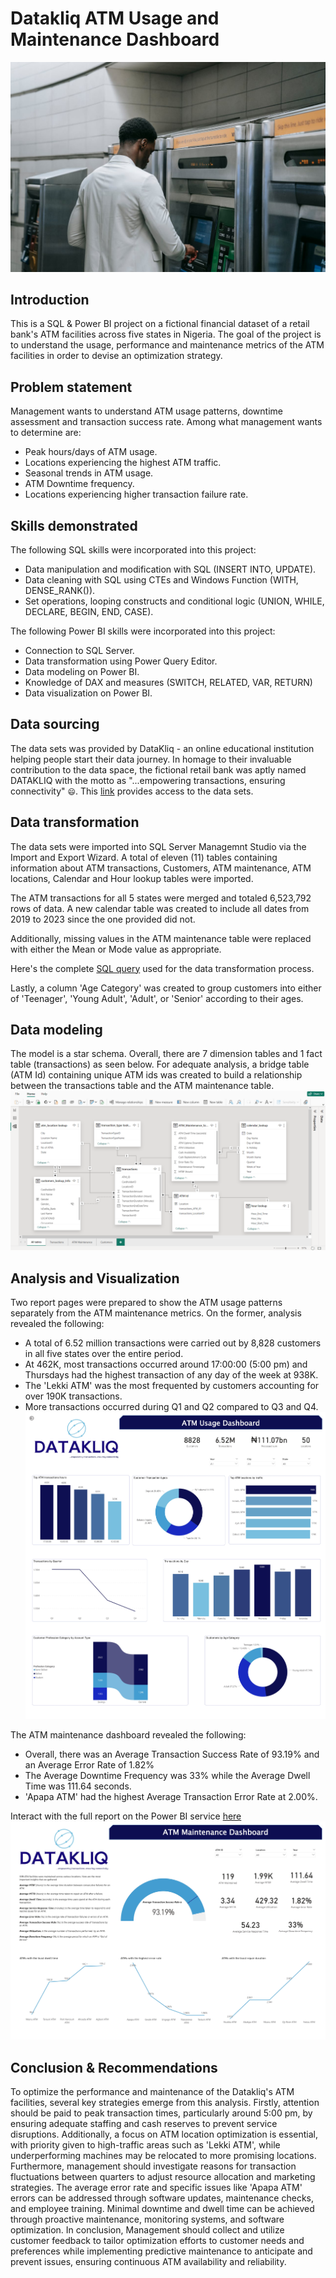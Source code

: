 # Datakliq ATM Usage and Maintenance Dashboard
![](intro.jpg)
## Introduction
This is a SQL & Power BI project on a fictional financial dataset of a retail bank's ATM facilities across five states in Nigeria. The goal of the project is to understand the usage, performance and maintenance metrics of the ATM facilities in order to devise an optimization strategy.
## Problem statement
Management wants to understand ATM usage patterns, downtime assessment and transaction success rate. Among what management wants to determine are:
- Peak hours/days of ATM usage.
- Locations experiencing the highest ATM traffic.
- Seasonal trends in ATM usage.
- ATM Downtime frequency.
- Locations experiencing higher transaction failure rate.
## Skills demonstrated
The following SQL skills were incorporated into this project:
- Data manipulation and modification with SQL (INSERT INTO, UPDATE).
- Data cleaning with SQL using CTEs and Windows Function (WITH, DENSE_RANK()).
- Set operations, looping constructs and conditional logic (UNION, WHILE, DECLARE, BEGIN, END, CASE).

The following Power BI skills were incorporated into this project:
- Connection to SQL Server.
- Data transformation using Power Query Editor.
- Data modeling on Power BI.
- Knowledge of DAX and measures (SWITCH, RELATED, VAR, RETURN)
- Data visualization on Power BI.
## Data sourcing
The data sets was provided by DataKliq - an online educational institution helping people start their data journey. In homage to their invaluable contribution to the data space, the fictional retail bank was aptly named DATAKLIQ with the motto as "...empowering transactions, ensuring connectivity" `😄`. This [link](https://1drv.ms/u/s!AqSRjMFOmr0yk2QO22MdQJTigu1j?e=UAhalP) provides access to the data sets.
## Data transformation
The data sets were imported into SQL Server Managemnt Studio via the Import and Export Wizard.  A total of eleven (11) tables containing information about ATM transactions, Customers, ATM maintenance, ATM locations, Calendar and Hour lookup tables were imported.

The ATM transactions for all 5 states were merged and totaled 6,523,792 rows of data. A new calendar table was created to include all dates from 2019 to 2023 since the one provided did not.

Additionally, missing values in the ATM maintenance table were replaced with either the Mean or Mode value as appropriate.

Here's the complete [SQL query](https://github.com/emmywritescode/SQL-Queries/blob/main/DATAKLIQ%20ATM%20Performance%20Optimization.sql) used for the data transformation process.

Lastly, a column 'Age Category' was created to group customers into either of 'Teenager', 'Young Adult', 'Adult', or  'Senior' according to their ages.
## Data modeling
The model is a star schema. Overall, there are 7 dimension tables and 1 fact table (transactions) as seen below. For adequate analysis, a bridge table (ATM Id) containing unique ATM ids was created to build a relationship between the transactions table and the ATM maintenance table.
![](model.png)
## Analysis and Visualization
Two report pages were prepared to show the ATM usage patterns separately from the ATM maintenance metrics. On the former, analysis revealed the following:
- A total of 6.52 million transactions were carried out by 8,828 customers in all five states over the entire period.
- At 462K, most transactions occurred around 17:00:00 (5:00 pm) and Thursdays had the highest transaction of any day of the week at 938K.
- The 'Lekki ATM' was the most frequented by customers accounting for over 190K transactions.
- More transactions occurred during Q1 and Q2 compared to Q3 and Q4.
![](usage.jpg)

The ATM maintenance dashboard revealed the following:
- Overall, there was an Average Transaction Success Rate of 93.19% and an Average Error Rate of 1.82%
- The Average Downtime Frequency was 33% while the Average Dwell Time was 111.64 seconds.
- 'Apapa ATM' had the highest Average Transaction Error Rate at 2.00%.

Interact with the full report on the Power BI service [here]()
![](maintenance.jpg)
## Conclusion & Recommendations
To optimize the performance and maintenance of the Datakliq's ATM facilities, several key strategies emerge from this analysis. Firstly, attention should be paid to peak transaction times, particularly around 5:00 pm, by ensuring adequate staffing and cash reserves to prevent service disruptions. Additionally, a focus on ATM location optimization is essential, with priority given to high-traffic areas such as 'Lekki ATM', while underperforming machines may be relocated to more promising locations. Furthermore, management should investigate reasons for transaction fluctuations between quarters to adjust resource allocation and marketing strategies. The average error rate and specific issues like 'Apapa ATM' errors can be addressed through software updates, maintenance checks, and employee training. Minimal downtime and dwell time can be achieved through proactive maintenance, monitoring systems, and software optimization. In conclusion, Management should collect and utilize customer feedback to tailor optimization efforts to customer needs and preferences while implementing predictive maintenance to anticipate and prevent issues, ensuring continuous ATM availability and reliability.



